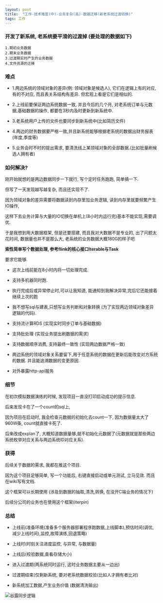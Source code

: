 ```yaml
---
layout: post
title:  "工作-技术难度(中)-业务复杂(高)-数据迁移(新老系统过渡切换)"
tags: 工作
---
```


### 开发了新系统, 老系统要平滑的过渡掉 (要处理的数据如下)

    1.期初业务数据
    2.期末业务数据
    3.过渡期实时产生的业务数据
    4.文件资源的迁移
    
    
### 难点

- 1.两边系统的领域对象的差异(例: 领域对象是候选人), 它们在逻辑上有的对应, 有的不对应, 而且表关系结构有差异. 但宏观上看是它们是相似的.

- 2.上线前要保证两边系统数据一致, 并且今后的几个月, 对老系统订单与元数据,基础数据的操作, 都要在3秒内及时更新到新系统中. 

- 3.老系统用户上传的文件也要同步到新系统中(比如简历文件)

- 4.两边的财务数据要严格一致,并且新系统能够根据老系统的数据出财务报表(年度,季度等)

- 5.业务会时不时的提出需求, 要清洗线上某领域对象的全部数据.(比如批量刷候选人拥有者)

### 如何解决?

刚开始就想的是两边数据同步一下就行, 写个定时任务跑跑, 简单搞一下. 

但写了一天发现越写越复杂, 而且还实现不了. 

因为领域对象的差异需要将数据读到内存里加业务逻辑, 读到内存里就要频繁产生IO操作, 

这样下去业务计算与大量的IO切换在单机上(8小时内运行完)基本不能实现,需要调优.

于是我想到用大数据框架, 但是还要搭建, 而且我对大数据不是专业的, 出了问题太花时间, 数据量也并不是那么大, 老系统的业务数据大概180G的样子吧


**索性简单写个数据处理, 参考flink的核心接口Iterable与Task**

要求它能够.

- 这次上线前能在8小时内将一切处理完成.

- 支持多机器同时跑.

- 执行完成后或异常停止时,可以让我知道, 能通知到我解决异常,完后它还能接着继续上次的跑

- 我不想写sql与建表,只想写业务判断和对象转换 (为了实现两边领域对象差异逻辑的代码).

- 支持流计算RDS (实现实时同步订单与基础数据)

- 支持批处理 (实现业务提出刷数据的需求)

- 支持数据顺序消费, 支持最终一致性 (实现两边数据严格一致)

- 两边系统的领域对象关系要留下,用于任意系统的数据在更新后能改变对方系统的数据. 并且能追溯数据的变更原因.

- 对外暴露http-api服务

### 细节

在初次模拟数据演练的时候, 发现项目一直没打印启动成功的提示信息. 

后来发现卡在了一个count的sql上, 

因为项目在启动时, 我会检查元数据的初始化去count一下, 因为数据量太大了960W条, count就直接卡死了. 

后来改成explan了, 大概知道数据量够,就不初始化元数据了(元数据就是那些两边系统枚举对应关系与两边系统ID对应关系). 

### 获得

后续关于数据的需求, 我都在推这个项目.

因为这个项目足够简单, 写一个功能后, 右键直接启动或单元测试, 立马见效. 而且在wiki写有文档.

这个框架可以长期使用 (涉及到数据的抽取,清洗,转换, 在没开C端业务的情况下)

后续分公司的业务也在使用这个框架(iterpin)

### 总结

- 上线前(准备环境(准备多个服务器部署程序跑数据,上线脚本),预估时间(调优,减少上线时间),监控,故障演练,回退策略) 

- 上线时(时刻关注进度监控, 与异常, 与数据量)

- 上线后(校验数据,查看存储大小)

- 进入过渡期(两系统同时运行, 这时业务数据主要从一边出)

- 过渡期结束(仅剩新系统, 要对老系统数据校验(比如人才拥有者比对)

- 新系统加工数据,产生业务价值 (数据清洗输出)


![谷露同步逻辑](../../../images/postimg/谷露同步逻辑.png)
